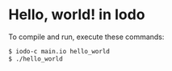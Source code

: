 # Hello, world! in Iodo
To compile and run, execute these commands:
```bash
$ iodo-c main.io hello_world
$ ./hello_world
```
